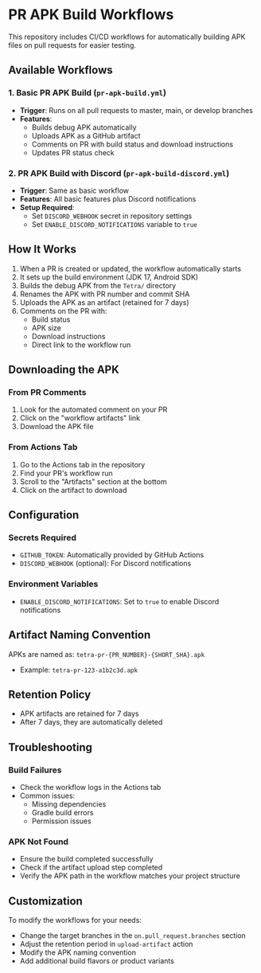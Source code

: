 # PR APK Build Workflows

This repository includes CI/CD workflows for automatically building APK files on pull requests for easier testing.

## Available Workflows

### 1. Basic PR APK Build (`pr-apk-build.yml`)
- **Trigger**: Runs on all pull requests to master, main, or develop branches
- **Features**:
  - Builds debug APK automatically
  - Uploads APK as a GitHub artifact
  - Comments on PR with build status and download instructions
  - Updates PR status check

### 2. PR APK Build with Discord (`pr-apk-build-discord.yml`)
- **Trigger**: Same as basic workflow
- **Features**: All basic features plus Discord notifications
- **Setup Required**:
  - Set `DISCORD_WEBHOOK` secret in repository settings
  - Set `ENABLE_DISCORD_NOTIFICATIONS` variable to `true`

## How It Works

1. When a PR is created or updated, the workflow automatically starts
2. It sets up the build environment (JDK 17, Android SDK)
3. Builds the debug APK from the `Tetra/` directory
4. Renames the APK with PR number and commit SHA
5. Uploads the APK as an artifact (retained for 7 days)
6. Comments on the PR with:
   - Build status
   - APK size
   - Download instructions
   - Direct link to the workflow run

## Downloading the APK

### From PR Comments
1. Look for the automated comment on your PR
2. Click on the "workflow artifacts" link
3. Download the APK file

### From Actions Tab
1. Go to the Actions tab in the repository
2. Find your PR's workflow run
3. Scroll to the "Artifacts" section at the bottom
4. Click on the artifact to download

## Configuration

### Secrets Required
- `GITHUB_TOKEN`: Automatically provided by GitHub Actions
- `DISCORD_WEBHOOK` (optional): For Discord notifications

### Environment Variables
- `ENABLE_DISCORD_NOTIFICATIONS`: Set to `true` to enable Discord notifications

## Artifact Naming Convention
APKs are named as: `tetra-pr-{PR_NUMBER}-{SHORT_SHA}.apk`
- Example: `tetra-pr-123-a1b2c3d.apk`

## Retention Policy
- APK artifacts are retained for 7 days
- After 7 days, they are automatically deleted

## Troubleshooting

### Build Failures
- Check the workflow logs in the Actions tab
- Common issues:
  - Missing dependencies
  - Gradle build errors
  - Permission issues

### APK Not Found
- Ensure the build completed successfully
- Check if the artifact upload step completed
- Verify the APK path in the workflow matches your project structure

## Customization

To modify the workflows for your needs:
- Change the target branches in the `on.pull_request.branches` section
- Adjust the retention period in `upload-artifact` action
- Modify the APK naming convention
- Add additional build flavors or product variants